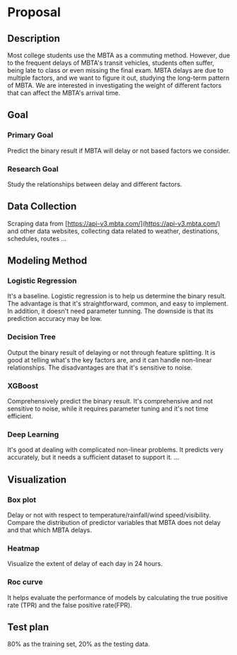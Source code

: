 # Proposal 

## Description
Most college students use the MBTA as a commuting method. However, due to the frequent delays of MBTA's transit vehicles, students often suffer, being late to class or even missing the final exam. MBTA delays are due to multiple factors, and we want to figure it out, studying the long-term pattern of MBTA. We are interested in investigating the weight of different factors that can affect the MBTA's arrival time.

## Goal
 
### Primary Goal
Predict the binary result if MBTA will delay or not based factors we consider.

### Research Goal 
Study the relationships between delay and different factors.

## Data Collection
Scraping data from [https://api-v3.mbta.com/](https://api-v3.mbta.com/) and other data websites, collecting data related to weather, destinations, schedules, routes ...

## Modeling Method 
### Logistic Regression   
It's a baseline. Logistic regression is to help us determine the binary result. The advantage is that it's straightforward, common, and easy to implement. In addition, it doesn't need parameter tunning. The downside is that its prediction accuracy may be low.

### Decision Tree
Output the binary result of delaying or not through feature splitting. It is good at telling what's the key factors are, and it can handle non-linear relationships. The disadvantages are that it's sensitive to noise.

### XGBoost
Comprehensively predict the binary result. It's comprehensive and not sensitive to noise, while it requires parameter tuning and it's not time efficient.

### Deep Learning
It's good at dealing with complicated non-linear problems. It predicts very accurately, but it needs a sufficient dataset to support it.
...

## Visualization
### Box plot
Delay or not with respect to temperature/rainfall/wind speed/visibility. Compare the distribution of predictor variables that MBTA does not delay and that which MBTA delays.

### Heatmap 
Visualize the extent of delay of each day in 24 hours.

### Roc curve
It helps evaluate the performance of models by calculating the true positive rate (TPR) and the false positive rate(FPR).

## Test plan
80% as the training set, 20% as the testing data.
